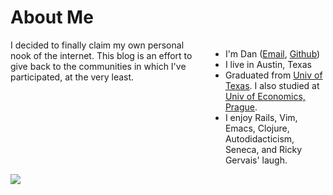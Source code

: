 
# About Me

<div class="row">
  <div class="ten columns alpha">
I decided to finally claim my own personal nook of the internet. This blog is an effort to give back to the communities in which I've participated, at the very least.

- I'm Dan ([Email](mailto:danrodneu@gmail.com), [Github](https://github.com/danneu))
- I live in Austin, Texas
- Graduated from [Univ of Texas](http://www.utexas.edu/). I also studied at [Univ of Economics, Prague](http://en.wikipedia.org/wiki/University_of_Economics,_Prague).
- I enjoy Rails, Vim, Emacs, Clojure, Autodidacticism, Seneca, and Ricky Gervais' laugh.
  </div>
  <div class="six columns omega">
    <img src="http://gravatar.com/avatar/c42635853936e509f76ece9d8187c4aa?size=200">
  </div>
<div>
